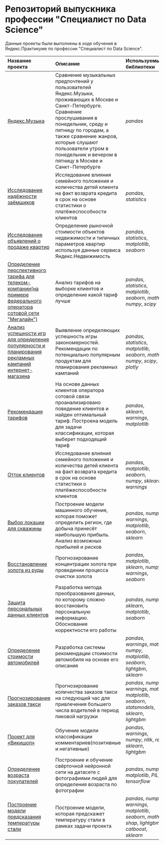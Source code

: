# Репозиторий выпускника профессии "Специалист по Data Science"

Данные проекты были выполнены в ходе обучения в Яндекс.Практикуме по профессии "Специалист по Data Science".

| Название проекта | Описание | Используемые библиотеки | 
| :---------------------- | :---------------------- | :---------------------- |
| [Яндекс.Музыка](yandex_music) | Сравнение музыкальных предпочтений у пользователей Яндекс.Музыки, проживающих в Москве и Санкт-Петербурге. Сравнение прослушивания в понедельник, среду и пятницу по городам, а также сравнение жанров, которые слушают пользователи утром в понедельник и вечером в пятницу в Москве и Санкт-Петербурге | *pandas* |
| [Исследование надёжности заёмщиков](investigation_of_the_reliability_of_borrowers) | Исследование влияния семейного положения и количества детей клиента на факт возврата кредита в срок на основе статистики о платёжеспособности клиентов  | *pandas*, *statistics* |
| [Исследование объявлений о продаже квартир](research_of_ads_for_the_sale_of_apartments) | Определение рыночной стоимости объектов недвижимости и типичных параметров квартир используя данные сервиса Яндекс.Недвижимость | *pandas*, *statistics*, *matplotlib*, *seaborn* |
| [Определение перспективного тарифа для телеком-компании(на примере федерального оператора сотовой сети "Мегалайн")](determination_of_a_promising_tariff_for_a_telecom_company) | Анализ тарифов на выборке клиентов и определение какой тариф лучше | *pandas*, *statistics*, *matplotlib*, *seaborn*, *math*, *numpy*, *scipy* |
| [Анализ успешности игр для определения популярности и планирования рекламных кампаний интернет-магазина](analysis_of_the_success_of_games) | Выявление определяющих успешность игры закономерностей. Рекомендации по потенциально популярным продуктам для планирования рекламных кампаний | *pandas*, *statistics*, *matplotlib*, *seaborn*, *math*, *numpy*, *scipy*, *plotly* |
| [Рекомендация тарифов](recommendation_of_tariffs) | На основе данных клиентов оператора сотовой связи проанализировано поведение клиентов и найден оптимальный тариф. Построена модель для задачи классификации, которая выберет подходящий тариф | *pandas*, *sklearn*, *warnings*, *matplotlib* |
| [Отток клиентов](forecasting_the_outflow_of_bank_customers) | Исследование влияния семейного положения и количества детей клиента на факт возврата кредита в срок на основе статистики о платёжеспособности клиентов | *pandas*, *matplotlib*, *seaborn*, *numpy*, *sklearn*, *warnings* |
| [Выбор локации для скважины](determining_the_most_profitable_oil_production_region) | Построение модели машинного обучения, которая поможет определить регион, где добыча принесёт наибольшую прибыль. Анализ возможных прибылей и рисков | *pandas*, *numpy*, *warnings*, *matplotlib*, *seaborn*, *sklearn* |
| [Восстановление золота из руды](investigation_of_the_technological_process_of_gold_purification) | Прогнозирование концентрации золота при проведении процесса очистки золота | *pandas*, *matplotlib*, *sklearn*, *numpy*, *warnings*, *seaborn* |
| [Защита персональных данных клиентов](protection_of_insurance_company_customer_data) | Разработка метода преобразования данных, по которому сложно восстановить персональную информацию. Обоснование корректности его работы | *pandas*, *numpy*, *sklearn*, *matplotlib*, *seaborn* |
| [Определение стоимости автомобилей](building_a_model_for_determining_the_cost_of_a_car) | Разработка системы рекомендации стоимости автомобиля на основе его описания | *pandas*, *warnings*, *math*, *numpy*, *matplotlib*, *seaborn*, *lightgbm*, *sklearn* |
| [Прогнозирование заказов такси](forecasting_taxi_orders) | Прогнозирование количества заказов такси на следующий час для привлечения большего числа водителей в период пиковой нагрузки | *pandas*, *numpy*, *warnings*, *math*, *matplotlib*, *seaborn*, *statsmodels*, *sklearn*, *lightgbm* |
| [Проект для «Викишоп»](classification_of_comments_for_an_store) | Обучение модели классификации комментариев(позитивные и негативные) | *pandas*, *warnings*, *numpy*, *nltk*, *re*, *sklearn*, *lightgbm* |
| [Определение возраста покупателей](determining_the_age_of_buyers_by_photo) | Построение и обучение свёрточной нейронной сети на датасете с фотографиями людей для определения возраста по фотографии | *pandas*, *numpy*, *matplotlib*, *PIL*, *tensorflow* |
| [Построение модели предсказания температуры стали](construction_of_a_model_for_predicting_the_temperature_of_steel) | Построение модели, которая предскажет температуру стали в рамках задачи проекта | *pandas*, *numpy*, *warnings*, *matplotlib*, *seaborn*, *math*, *shap*, *lightgbm*, *catboost*, *sklearn* |
